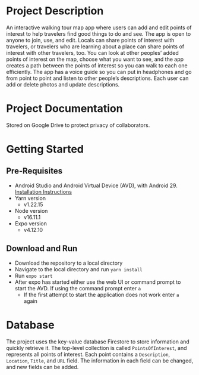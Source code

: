 # Project Description
An interactive walking tour map app where users can add and edit points of interest to help travelers find good things to do and see. The app is open to anyone to join, use, and edit. Locals can share points of interest with travelers, or travelers who are learning about a place can share points of interest with other travelers, too. You can look at other peoples’ added points of interest on the map, choose what you want to see, and the app creates a path between the points of interest so you can walk to each one efficiently. The app has a voice guide so you can put in headphones and go from point to point and listen to other people’s descriptions. Each user can add or delete photos and update descriptions.

# Project Documentation
Stored on Google Drive to protect privacy of collaborators. 

# Getting Started
## Pre-Requisites
- Android Studio and Android Virtual Device (AVD), with Android 29. [Installation Instructions](https://reactnative.dev/docs/environment-setup)
- Yarn version
	- v1.22.15
- Node version
	- v16.11.1
- Expo version
	- v4.12.10

## Download and Run
- Download the repository to a local directory
- Navigate to the local directory and run `yarn install`
- Run `expo start`
- After expo has started either use the web UI or command prompt to start the AVD. If using the command prompt enter `a`
	- If the first attempt to start the application does not work enter `a` again

# Database
The project uses the key-value database Firestore to store information and quickly retrieve it. The top-level collection is called `PointsOfInterest`, and represents all points of interest. Each point contains a `Description`, `Location`, `Title`, and `URL` field. The information in each field can be changed, and new fields can be added. 